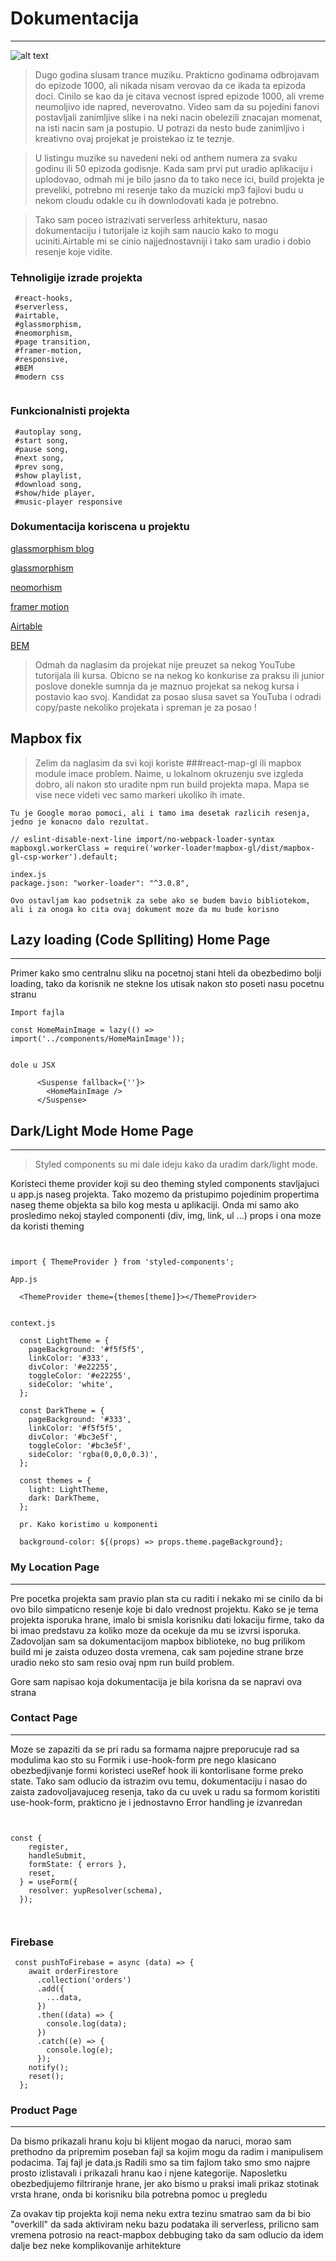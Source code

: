 
# Dokumentacija 
---

![alt text](https://encrypted-tbn0.gstatic.com/images?q=tbn:ANd9GcRcyDtDAQOF1sltLT7dzHQ3vZPZ4qdNAhVyAgRFEyLPUeDelXQZ6ZrdYKckAjFbCSrCNc0&usqp=CAU "asot-1000")


> Dugo godina slusam trance muziku. Prakticno godinama odbrojavam do epizode 1000, ali nikada nisam verovao da ce ikada ta epizoda doci. Cinilo se kao da je citava vecnost ispred epizode 1000, ali vreme neumoljivo ide napred, neverovatno. Video sam da su pojedini fanovi postavljali zanimljive slike i na neki nacin obelezili znacajan momenat, na isti nacin sam ja postupio. U potrazi da nesto bude zanimljivo i kreativno ovaj projekat je proistekao iz te teznje. 

> U listingu muzike su navedeni neki od anthem numera za svaku godinu ili 50 epizoda godisnje. Kada sam prvi put uradio aplikaciju i uplodovao, odmah mi je bilo jasno da to tako nece ici, build projekta je preveliki, potrebno mi resenje tako da muzicki mp3 fajlovi budu u nekom cloudu odakle cu ih downlodovati kada je potrebno.

> Tako sam poceo istrazivati serverless arhitekturu, nasao dokumentaciju i tutorijale iz kojih sam naucio kako to mogu uciniti.Airtable mi se cinio najjednostavniji i tako sam uradio i dobio resenje koje vidite. 


### Tehnoligije izrade projekta

```
 #react-hooks,
 #serverless, 
 #airtable, 
 #glassmorphism,
 #neomorphism, 
 #page transition, 
 #framer-motion, 
 #responsive, 
 #BEM 
 #modern css 
 

```
### Funkcionalnisti projekta

```
 #autoplay song,
 #start song, 
 #pause song, 
 #next song,
 #prev song, 
 #show playlist, 
 #download song, 
 #show/hide player, 
 #music-player responsive
```

### Dokumentacija koriscena u projektu 


[glassmorphism blog](https://uxdesign.cc/glassmorphism-in-user-interfaces-1f39bb1308c9/)

[glassmorphism](https://dribbble.com/tags/glassmorphism)

[neomorhism](https://dribbble.com/tags/neomorphism)

[framer motion](https://www.framer.com/api/motion/)

[Airtable](https://airtable.com/)

[BEM](https://css-tricks.com/bem-101/)



> Odmah da naglasim da projekat nije preuzet sa nekog YouTube tutorijala ili kursa. 
  Obicno se na nekog ko konkurise za praksu ili junior poslove donekle sumnja da je maznuo projekat sa nekog kursa i postavio kao svoj. Kandidat za posao slusa savet sa YouTuba i odradi copy/paste nekoliko projekata i spreman je za posao !  

## Mapbox fix


 >Zelim da naglasim da svi koji koriste ###react-map-gl ili mapbox module imace problem. Naime, u lokalnom okruzenju sve izgleda dobro, ali nakon sto uradite npm run build projekta mapa. Mapa se vise nece videti vec samo markeri ukoliko ih imate. 

```
Tu je Google morao pomoci, ali i tamo ima desetak razlicih resenja, jedno je konacno dalo rezultat.

// eslint-disable-next-line import/no-webpack-loader-syntax
mapboxgl.workerClass = require('worker-loader!mapbox-gl/dist/mapbox-gl-csp-worker').default;

index.js
package.json: "worker-loader": "^3.0.8",

Ovo ostavljam kao podsetnik za sebe ako se budem bavio bibliotekom, ali i za onoga ko cita ovaj dokument moze da mu bude korisno

```
## Lazy loading (Code Splliting)  Home Page
---

 Primer kako smo centralnu sliku na pocetnoj stani hteli da obezbedimo bolji loading, tako da korisnik ne stekne los utisak nakon sto poseti nasu pocetnu stranu

```
Import fajla

const HomeMainImage = lazy(() => import('../components/HomeMainImage'));


dole u JSX

      <Suspense fallback={''}>
        <HomeMainImage />
      </Suspense>

```

## Dark/Light Mode Home Page
---

> Styled components su mi dale ideju kako da uradim dark/light mode.

  Koristeci theme provider koji su deo theming styled components stavljajuci u app.js naseg projekta. Tako mozemo da pristupimo pojedinim propertima naseg theme objekta sa bilo kog mesta u aplikaciji. Onda mi samo ako prosledimo nekoj stayled componenti (div, img, link, ul ...) props i ona moze da koristi theming

```


import { ThemeProvider } from 'styled-components';

App.js

  <ThemeProvider theme={themes[theme]}></ThemeProvider>


context.js

  const LightTheme = {
    pageBackground: '#f5f5f5',
    linkColor: '#333',
    divColor: '#e22255',
    toggleColor: '#e22255',
    sideColor: 'white',
  };

  const DarkTheme = {
    pageBackground: '#333',
    linkColor: '#f5f5f5',
    divColor: '#bc3e5f',
    toggleColor: '#bc3e5f',
    sideColor: 'rgba(0,0,0,0.3)',
  };

  const themes = {
    light: LightTheme,
    dark: DarkTheme,
  };

  pr. Kako koristimo u komponenti

  background-color: ${(props) => props.theme.pageBackground};

```


### My Location Page
---


 Pre pocetka projekta sam pravio plan sta cu raditi i nekako mi se cinilo da bi ovo bilo simpaticno resenje koje bi dalo vrednost projektu. Kako se je tema projekta isporuka hrane, imalo bi smisla korisniku dati lokaciju firme, tako da bi imao predstavu za koliko moze da ocekuje da mu se izvrsi isporuka. Zadovoljan sam sa dokumentacijom mapbox biblioteke, no bug prilikom build mi je zaista oduzeo dosta vremena, cak sam pojedine strane brze uradio neko sto sam resio ovaj npm run build problem.

Gore sam napisao koja dokumentacija je bila korisna da se napravi ova strana



### Contact Page
---

Moze se zapaziti da se pri radu sa formama najpre preporucuje rad sa modulima kao sto su Formik i use-hook-form pre nego klasicano obezbedjivanje formi koristeci useRef hook ili kontorlisane forme preko state. 
Tako sam odlucio da istrazim ovu temu, dokumentaciju i nasao do zaista zadovoljavajuceg resenja, tako da cu uvek u radu sa formom koristiti use-hook-form, prakticno je i jednostavno
Error handling je izvanredan

```


const {
    register,
    handleSubmit,
    formState: { errors },
    reset,
  } = useForm({
    resolver: yupResolver(schema),
  });



```

### Firebase 

```
 const pushToFirebase = async (data) => {
    await orderFirestore
      .collection('orders')
      .add({
        ...data,
      })
      .then((data) => {
        console.log(data);
      })
      .catch((e) => {
        console.log(e);
      });
    notify();
    reset();
  };

```

### Product Page
---

Da bismo prikazali hranu koju bi klijent mogao da naruci, morao sam prethodno da pripremim poseban fajl sa kojim mogu da radim i manipulisem podacima. Taj fajl je  data.js 
Radili smo sa tim fajlom tako smo smo najpre prosto izlistavali i prikazali hranu kao i njene kategorije. Naposletku obezbedjujemo filtriranje hrane, jer ako bismo u praksi imali prikaz stotinak vrsta hrane, onda bi korisniku bila potrebna pomoc u pregledu

Za ovakav tip projekta koji nema neku extra tezinu smatrao sam da bi bio "overkill" da sada aktiviram neku bazu podataka ili serverless, prilicno sam vremena potrosio na react-mapbox debbuging tako da sam odlucio da idem dalje bez neke komplikovanije arhitekture 


